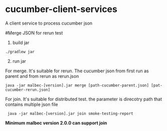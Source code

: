 # cucumber-client-services

A client service to process cucumber json

#Merge JSON for rerun test
1. build jar
```
./gradlew jar
```
2. run jar

For merge. It's suitable for rerun. The cucumber json from first run as parent and from rerun as rerun.json
 ```
 java -jar malbec-[version].jar merge [path-cucumber-parent.json] [pat-cucumber-rerun.json]
 ```
 
For join. It's suitable for distributed test. the parameter is direcotry path that contains multiple json file
```
 java -jar malbec-[version].jar join smoke-testing-report
 ```
 **Minimum malbec version 2.0.0 can support join**
